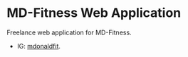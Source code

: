 # MD-Fitness Web Application

Freelance web application for MD-Fitness.

- IG: [mdonaldfit](https://www.instagram.com/mdonaldfit/).
